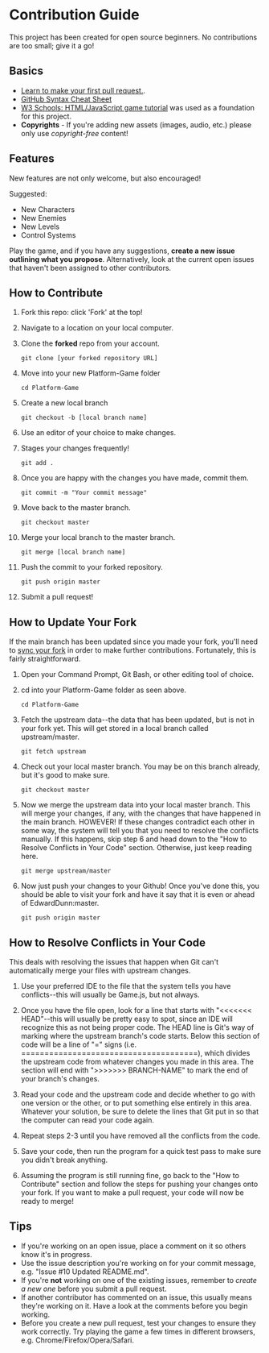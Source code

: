 # Contribution Guide
This project has been created for open source beginners. No contributions are too small; give it a go!

## Basics
* [Learn to make your first pull request.](https://egghead.io/series/how-to-contribute-to-an-open-source-project-on-github).
* [GitHub Syntax Cheat Sheet](https://education.github.com/git-cheat-sheet-education.pdf)
* [W3 Schools: HTML/JavaScript game tutorial](http://www.w3schools.com/graphics/game_canvas.asp) was used as a foundation for this project.
* **Copyrights** - If you're adding new assets (images, audio, etc.) please only use *copyright-free* content!

## Features
New features are not only welcome, but also encouraged!

Suggested:
* New Characters
* New Enemies
* New Levels
* Control Systems

Play the game, and if you have any suggestions, **create a new issue outlining what you propose**. Alternatively, look at the current open issues that haven't been assigned to other contributors.

## How to Contribute
1. Fork this repo: click 'Fork' at the top!
2. Navigate to a location on your local computer.
3. Clone the **forked** repo from your account.

    `git clone [your forked repository URL]`

4. Move into your new Platform-Game folder

    `cd Platform-Game`

5. Create a new local branch

    `git checkout -b [local branch name]`

6. Use an editor of your choice to make changes.
7. Stages your changes frequently!

    `git add .`

8. Once you are happy with the changes you have made, commit them.

    `git commit -m "Your commit message"`

9. Move back to the master branch.

    `git checkout master`

10. Merge your local branch to the master branch.

    `git merge [local branch name]`

11. Push the commit to your forked repository.

    `git push origin master`

12. Submit a pull request!

## How to Update Your Fork
If the main branch has been updated since you made your fork, you'll need to [sync your fork](https://help.github.com/articles/syncing-a-fork/) in order to make further contributions. Fortunately, this is fairly straightforward.

1. Open your Command Prompt, Git Bash, or other editing tool of choice.

2. cd into your Platform-Game folder as seen above.

    `cd Platform-Game`

3. Fetch the upstream data--the data that has been updated, but is not in your fork yet. This will get stored in a local branch called upstream/master.

    `git fetch upstream`

4. Check out your local master branch. You may be on this branch already, but it's good to make sure.

    `git checkout master`

5. Now we merge the upstream data into your local master branch. This will merge your changes, if any, with the changes that have happened in the main branch. HOWEVER! If these changes contradict each other in some way, the system will tell you that you need to resolve the conflicts manually. If this happens, skip step 6 and head down to the "How to Resolve Conflicts in Your Code" section. Otherwise, just keep reading here.

    `git merge upstream/master`

6. Now just push your changes to your Github! Once you've done this, you should be able to visit your fork and have it say that it is even or ahead of EdwardDunn:master.

    `git push origin master`

## How to Resolve Conflicts in Your Code
This deals with resolving the issues that happen when Git can't automatically merge your files with upstream changes.

1. Use your preferred IDE to the file that the system tells you have conflicts--this will usually be Game.js, but not always.

2. Once you have the file open, look for a line that starts with "<<<<<<< HEAD"--this will usually be pretty easy to spot, since an IDE will recognize this as not being proper code. The HEAD line is Git's way of marking where the upstream branch's code starts. Below this section of code will be a line of "=" signs (i.e. ======================================), which divides the upstream code from whatever changes you made in this area. The section will end with ">>>>>>> BRANCH-NAME" to mark the end of your branch's changes.

3. Read your code and the upstream code and decide whether to go with one version or the other, or to put something else entirely in this area. Whatever your solution, be sure to delete the lines that Git put in so that the computer can read your code again.

4. Repeat steps 2-3 until you have removed all the conflicts from the code.

5. Save your code, then run the program for a quick test pass to make sure you didn't break anything.

6. Assuming the program is still running fine, go back to the "How to Contribute" section and follow the steps for pushing your changes onto your fork. If you want to make a pull request, your code will now be ready to merge!

## Tips
* If you're working on an open issue, place a comment on it so others know it's in progress.
* Use the issue description you're working on for your commit message, e.g. "Issue #10 Updated README.md".
* If you're **not** working on one of the existing issues, remember to *create a new one* before you submit a pull request.
* If another contributor has commented on an issue, this usually means they're working on it. Have a look at the comments before you begin working.
* Before you create a new pull request, test your changes to ensure they work correctly. Try playing the game a few times in different browsers, e.g. Chrome/Firefox/Opera/Safari.
